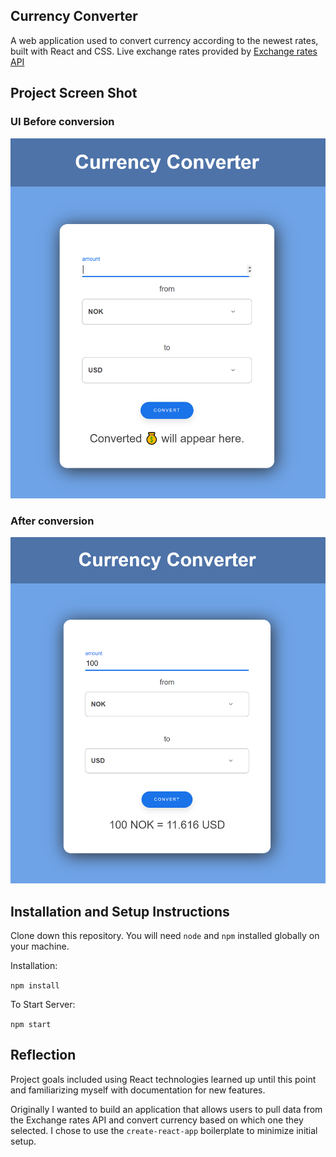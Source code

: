 ## Currency Converter

A web application used to convert currency according to the newest rates, built with React and CSS. Live exchange rates provided by <a href="https://exchangeratesapi.io" target="_blank">Exchange rates API</a>

## Project Screen Shot

### UI Before conversion

<img src="src/assets/currency-converter-default-marinazzz.PNG" alt="Screenshoot currency-converter-default-marinazzz"/>

### After conversion

<img src="src/assets/currency-converter-converted-marinazzz.PNG" alt="Screenshoot currency-converter-convertedmarinazzz"/>

## Installation and Setup Instructions

Clone down this repository. You will need `node` and `npm` installed globally on your machine.

Installation:

`npm install`

To Start Server:

`npm start`

## Reflection

Project goals included using React technologies learned up until this point and familiarizing myself with documentation for new features.

Originally I wanted to build an application that allows users to pull data from the Exchange rates API and convert currency based on which one they selected. I chose to use the `create-react-app` boilerplate to minimize initial setup.
